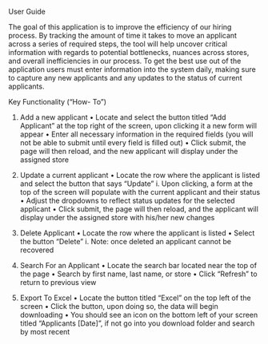 User Guide

The goal of this application is to improve the efficiency of our hiring process. By tracking the amount of time it takes to move an applicant across a series of required steps, the tool will help uncover critical information with regards to potential bottlenecks, nuances across stores, and overall inefficiencies in our process. 
To get the best use out of the application users must enter information into the system daily, making sure to capture any new applicants and any updates to the status of current applicants. 

Key Functionality (“How- To”)
1.	Add a new applicant
•	Locate and select the button titled “Add Applicant” at the top right of the screen, upon clicking it a new form will appear
•	Enter all necessary information in the required fields (you will not be able to submit until every field is filled out)
•	Click submit, the page will then reload, and the new applicant will display under the assigned store

2.	Update a current applicant
•	Locate the row where the applicant is listed and select the button that says “Update”
i.	Upon clicking, a form at the top of the screen will populate with the current applicant and their status
•	Adjust the dropdowns to reflect status updates for the selected applicant
•	Click submit, the page will then reload, and the applicant will display under the assigned store with his/her new changes

3.	Delete Applicant
•	Locate the row where the applicant is listed
•	Select the button “Delete”
i.	Note: once deleted an applicant cannot be recovered

4.	Search For an Applicant
•	Locate the search bar located near the top of the page
•	Search by first name, last name, or store
•	Click “Refresh” to return to previous view

5.	Export To Excel
•	Locate the button titled “Excel” on the top left of the screen
•	Click the button, upon doing so, the data will begin downloading
•	You should see an icon on the bottom left of your screen titled “Applicants [Date]”, if not go into you download folder and search by most recent
